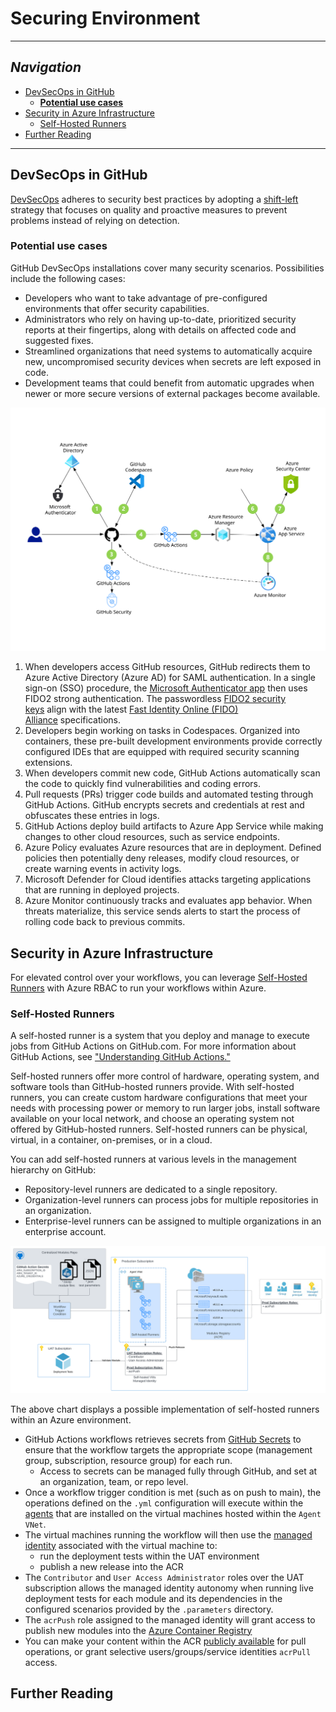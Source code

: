# Securing Environment

---

## _Navigation_

- [DevSecOps in GitHub](#devsecops-in-github)
  - [**Potential use cases**](#--potential-use-cases--)
- [Security in Azure Infrastructure](#security-in-azure-infrastructure)
  - [Self-Hosted Runners](#self-hosted-runners)
- [Further Reading](#further-reading)

---

## DevSecOps in GitHub

[DevSecOps](https://docs.microsoft.com/en-us/azure/architecture/solution-ideas/articles/devsecops-in-github)
 adheres to security best practices by adopting a [shift-left](https://devops.com/devops-shift-left-avoid-failure/) strategy that focuses on quality and proactive measures to prevent problems instead of relying on detection.

### **Potential use cases**

GitHub DevSecOps installations cover many security scenarios. Possibilities include the following cases:

- Developers who want to take advantage of pre-configured environments that offer security capabilities.
- Administrators who rely on having up-to-date, prioritized security reports at their fingertips, along with details on affected code and suggested fixes.
- Streamlined organizations that need systems to automatically acquire new, uncompromised security devices when secrets are left exposed in code.
- Development teams that could benefit from automatic upgrades when newer or more secure versions of external packages become available.

![devSecOps](media/devsecops-in-github.svg)

1. When developers access GitHub resources, GitHub redirects them to Azure Active Directory (Azure AD) for SAML authentication. In a single sign-on (SSO) procedure, the [Microsoft Authenticator app](https://docs.microsoft.com/en-us/azure/active-directory/user-help/user-help-auth-app-overview) then uses FIDO2 strong authentication. The passwordless [FIDO2 security keys](https://docs.microsoft.com/en-us/azure/active-directory/authentication/concept-authentication-passwordless#fido2-security-keys) align with the latest [Fast Identity Online (FIDO) Alliance](https://fidoalliance.org/) specifications.
2. Developers begin working on tasks in Codespaces. Organized into containers, these pre-built development environments provide correctly configured IDEs that are equipped with required security scanning extensions.
3. When developers commit new code, GitHub Actions automatically scan the code to quickly find vulnerabilities and coding errors.
4. Pull requests (PRs) trigger code builds and automated testing through GitHub Actions. GitHub encrypts secrets and credentials at rest and obfuscates these entries in logs.
5. GitHub Actions deploy build artifacts to Azure App Service while making changes to other cloud resources, such as service endpoints.
6. Azure Policy evaluates Azure resources that are in deployment. Defined policies then potentially deny releases, modify cloud resources, or create warning events in activity logs.
7. Microsoft Defender for Cloud identifies attacks targeting applications that are running in deployed projects.
8. Azure Monitor continuously tracks and evaluates app behavior. When threats materialize, this service sends alerts to start the process of rolling code back to previous commits.

## Security in Azure Infrastructure

For elevated control over your workflows, you can leverage [Self-Hosted Runners](#self-hosted-runners) with Azure RBAC to run your workflows within Azure.

### Self-Hosted Runners

A self-hosted runner is a system that you deploy and manage to execute jobs from GitHub Actions on GitHub.com. For more information about GitHub Actions, see ["Understanding GitHub Actions."](https://docs.github.com/en/actions/learn-github-actions/understanding-github-actions)

Self-hosted runners offer more control of hardware, operating system, and software tools than GitHub-hosted runners provide. With self-hosted runners, you can create custom hardware configurations that meet your needs with processing power or memory to run larger jobs, install software available on your local network, and choose an operating system not offered by GitHub-hosted runners. Self-hosted runners can be physical, virtual, in a container, on-premises, or in a cloud.

You can add self-hosted runners at various levels in the management hierarchy on GitHub:

- Repository-level runners are dedicated to a single repository.
- Organization-level runners can process jobs for multiple repositories in an organization.
- Enterprise-level runners can be assigned to multiple organizations in an enterprise account.

![self-hosted-infrastructure](media/Self-Hosted-Infrastructure.svg "Azure Self Hosted GH Actions")

The above chart displays a possible implementation of self-hosted runners within an Azure environment.

- GitHub Actions workflows retrieves secrets from [GitHub Secrets](https://github.com/Azure/actions-workflow-samples/blob/master/assets/create-secrets-for-GitHub-workflows.md) to ensure that the workflow targets the appropriate scope (management group, subscription, resource group) for each run.
  - Access to secrets can be managed fully through GitHub, and set at an organization, team, or repo level.
- Once a workflow trigger condition is met (such as on push to main), the operations defined on the `.yml` configuration will execute within the [agents](https://github.com/actions/runner) that are installed on the virtual machines hosted within the `Agent VNet`.
- The virtual machines running the workflow will then use the [managed identity](https://docs.microsoft.com/en-us/azure/active-directory/managed-identities-azure-resources/overview) associated with the virtual machine to:
  - run the deployment tests within the UAT environment
  - publish a new release into the ACR
- The `Contributor` and `User Access Administrator` roles over the UAT subscription allows the managed identity autonomy when running live deployment tests for each module and its dependencies in the configured scenarios provided by the `.parameters` directory.
- The `acrPush` role assigned to the managed identity will grant access to publish new modules into the [Azure Container Registry](https://docs.microsoft.com/en-us/azure/container-registry/#:~:text=Azure%20Container%20Registry%20allows%20you,container%20development%20and%20deployment%20pipelines.)
- You can make your content within the ACR [publicly available](https://docs.microsoft.com/en-us/azure/container-registry/anonymous-pull-access) for pull operations, or grant selective users/groups/service identities `acrPull` access.

## Further Reading

[DevSecOps in GitHub - Azure Solution Ideas]: <https://docs.microsoft.com/en-us/azure/architecture/solution-ideas/articles/devsecops-in-github>
[GitHub Actions Runner Repo]: <https://github.com/actions/runner>
[Using self-hosted runners in a workflow - GitHub Docs]: <https://docs.github.com/en/actions/hosting-your-own-runners/using-self-hosted-runners-in-a-workflow>
[GitHub - Azure/login: Connect to Azure]: <https://github.com/Azure/login>
[Managing access to self-hosted runners using groups - GitHub Docs]: <https://docs.github.com/en/actions/hosting-your-own-runners/managing-access-to-self-hosted-runners-using-groups>
[Security hardening for GitHub Actions - GitHub Docs]: <https://docs.github.com/en/actions/security-guides/security-hardening-for-github-actions>
